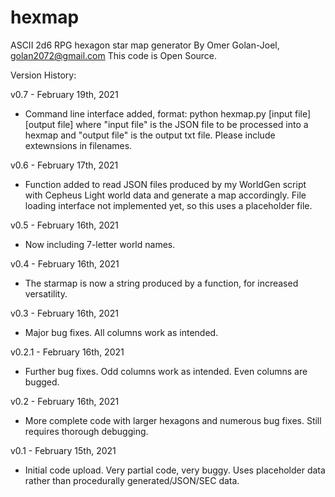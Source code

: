 # hexmap
ASCII 2d6 RPG hexagon star map generator
By Omer Golan-Joel, golan2072@gmail.com
This code is Open Source.

Version History:

v0.7 - February 19th, 2021
- Command line interface added, format:
python hexmap.py [input file] [output file]
where "input file" is the JSON file to be processed into a hexmap and "output file" is the output txt file.
Please include extewnsions in filenames.

v0.6 - February 17th, 2021
- Function added to read JSON files produced by my WorldGen script with Cepheus Light world data and generate a map accordingly. File loading interface not implemented yet, so this uses a placeholder file.

v0.5 - February 16th, 2021
- Now including 7-letter world names.

v0.4 - February 16th, 2021
- The starmap is now a string produced by a function, for increased versatility.

v0.3 - February 16th, 2021
- Major bug fixes. All columns work as intended.

v0.2.1 - February 16th, 2021
- Further bug fixes. Odd columns work as intended. Even columns are bugged.

v0.2 - February 16th, 2021
- More complete code with larger hexagons and numerous bug fixes. Still requires thorough debugging.

v0.1 - February 15th, 2021
- Initial code upload. Very partial code, very buggy. Uses placeholder data rather than procedurally generated/JSON/SEC data.
